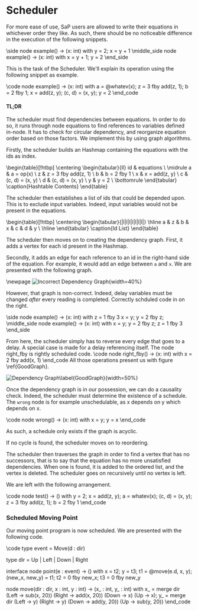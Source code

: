 
# Scheduler

For more ease of use, SaP users are allowed to write their equations
in whichever order they like. As such, there should be no noticeable difference in
the execution of the following snippets.

\side
node example() -> (x: int) with
  y = 2;
  x = y + 1
\middle_side
node example() -> (x: int) with
  x = y + 1;
  y = 2
\end_side

This is the task of the Scheduler. We'll explain its operation using the following
snippet as example.

\code
node example() -> (x: int) with
  a = @whatev(x);
  z = 3 fby add(z, 1);
  b = 2 fby 1;
  x = add(z, y);
  (c, d) = (x, y);
  y = 2
\end_code

#### TL;DR
The scheduler must find dependencies between equations. In order to do so,
it runs through node equations to find references to variables defined in-node.
It has to check for circular dependency, and reorganize equation order based on
those factors. We implement this by using graph algorithms.

Firstly, the scheduler builds an Hashmap containing the equations with the ids as
index. 

\begin{table}[!htbp]
\centering
\begin{tabular}{ll}
id & equations                      \\
\midrule
a  & a = op(x)                      \\
z  & z = 3 fby add(z, 1)           \\
b  & b = 2 fby 1                    \\
x  & x = add(z, y)                 \\
c  & (c, d) = (x, y)                \\
d  & (c, d) = (x, y)                \\
y  & y = 2                          \\
\bottomrule
\end{tabular}
\caption{Hashtable Contents}
\end{table}

The scheduler then establishes a list of ids that could be depended upon.
This is to exclude input variables. Indeed, input variables would
not be present in the equations.

\begin{table}[!htbp]
\centering
\begin{tabular}{|l|l|l|l|l|l|l|}
\hline
a & z & b & x & c & d & y \\ \hline
\end{tabular}
\caption{Id List}
\end{table}

The scheduler then moves on to creating the dependency graph. First, it adds a vertex
for each id present in the Hashmap.

Secondly, it adds an edge for each reference to an id in the right-hand side of the equation.
For example, it would add an edge between `a` and `x`. We are presented with the following
graph.

\newpage
![Incorrect Dependency Graph](compiler/depgraphdelays.png){width=40%}

However, that graph is non-correct. Indeed, delay variables must be changed
*after* every reading is completed. Correctly schduled code in on the right.

\side
node example() -> (x: int) with
  z = 1 fby 3
  x = y;
  y = 2 fby z;
\middle_side
node example() -> (x: int) with
  x = y;
  y = 2 fby z;
  z = 1 fby 3
\end_side

From here, the scheduler simply has to reverse every edge that goes to a delay.
A special case is made for a delay referencing itself.
The node right_fby is rightly scheduled code.
\code
node right_fby() -> (x: int) with
  x = 2 fby add(x, 1)
\end_code
All those operations present us with figure \ref{GoodGraph}.

![Dependency Graph\label{GoodGraph}](compiler/depgraph.png){width=50%} 

Once the dependency graph is in our possession, we can do a causality check.
Indeed, the scheduler must determine the existence of a schedule. The `wrong` node
is for example unschedulable, as x depends on y which depends on x.

\code
node wrong() -> (x: int) with
  x = y;
  y = x
\end_code

As such, a schedule only exists if the graph is acyclic.

If no cycle is found, the scheduler moves on to reordering.

The scheduler then traverses the graph in order to find a vertex that has no
successors, that is to say that the equation has no more unsatisfied dependencies.
When one is found, it is added to the ordered list, and the vertex is deleted.
The scheduler goes on recursively until no vertex is left.

We are left with the following arrangement.

\code
node test() -> () with
  y = 2;
  x = add(z, y);
  a = whatev(x);
  (c, d) = (x, y);
  z = 3 fby add(z, 1);
  b = 2 fby 1
\end_code

### Scheduled Moving Point

Our moving point program is now scheduled. We are presented
with the following code.

\code
type event = Move(d : dir)

type dir = Up | Left | Down | Right

interface node point(e : event) -> () with
  x = t2;
  y = t3;
  t1 = @move(e.d, x, y);
  (new_x, new_y) = t1;
  t2 = 0 fby new_x;
  t3 = 0 fby new_y

node move(dir : dir, x : int, y : int) -> (x_ : int, y_ : int) with
  x_ = merge dir (Left -> sub(x, 20))
                 (Right -> add(x, 20))
                 (Down -> x)
                 (Up -> x);
  y_ = merge dir (Left -> y)
                 (Right -> y)
                 (Down -> add(y, 20))
                 (Up -> sub(y, 20))
\end_code